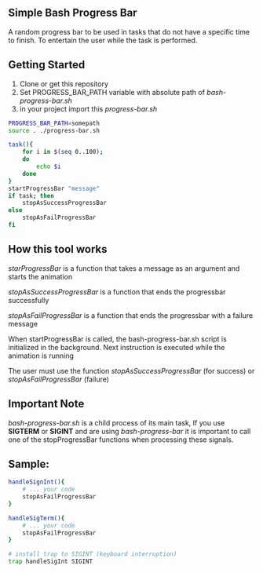 Simple Bash Progress Bar
----

A random progress bar to be used in tasks that do not have a specific time to finish.
To entertain the user while the task is performed.

Getting Started
---
1. Clone or get this repository
2. Set PROGRESS_BAR_PATH variable with absolute path of *bash-progress-bar.sh*
3. in your project import this  *progress-bar.sh*



```bash
PROGRESS_BAR_PATH=somepath
source . ./progress-bar.sh

task(){
	for i in $(seq 0..100);
	do
		echo $i
	done
}
startProgressBar "message"
if task; then
	stopAsSuccessProgressBar
else
	stopAsFailProgressBar
fi
```

How this tool works
---

*starProgressBar* is a function that takes a message as an argument and starts the animation


*stopAsSuccessProgressBar* is a function that ends the progressbar successfully

*stopAsFailProgressBar* is a function that ends the progressbar with a failure message


When startProgressBar is called, the bash-progress-bar.sh script is initialized in the background.
Next instruction is executed while the animation is running

The user must use the function *stopAsSuccessProgressBar* (for success) or *stopAsFailProgressBar* (failure)


Important Note
---

*bash-progress-bar.sh* is a child process of its main task,
If you use **SIGTERM** or **SIGINT** and are using *bash-progress-bar* it is important to call one of the stopProgressBar functions when processing these signals.


## Sample: ##

```bash
handleSignInt(){
	# ... your code
	stopAsFailProgressBar
}

handleSigTerm(){
	# ... your code
	stopAsFailProgressBar	
}

# install trap to SIGINT (keyboard interruption)
trap handleSigInt SIGINT 
```
